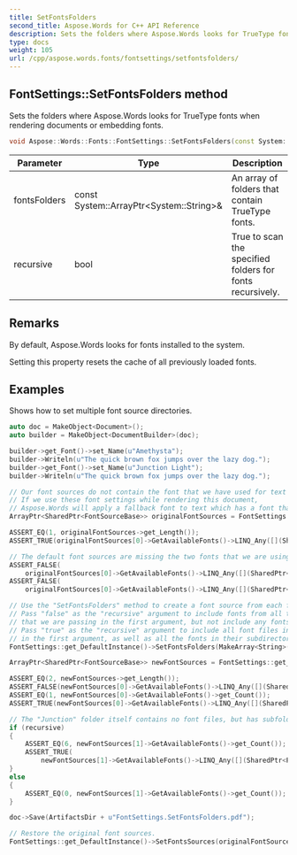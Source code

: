 ```yaml
---
title: SetFontsFolders
second_title: Aspose.Words for C++ API Reference
description: Sets the folders where Aspose.Words looks for TrueType fonts when rendering documents or embedding fonts.
type: docs
weight: 105
url: /cpp/aspose.words.fonts/fontsettings/setfontsfolders/
---
```

## FontSettings::SetFontsFolders method


Sets the folders where Aspose.Words looks for TrueType fonts when rendering documents or embedding fonts.

```cpp
void Aspose::Words::Fonts::FontSettings::SetFontsFolders(const System::ArrayPtr<System::String> &fontsFolders, bool recursive)
```


| Parameter | Type | Description |
| --- | --- | --- |
| fontsFolders | const System::ArrayPtr\<System::String\>\& | An array of folders that contain TrueType fonts. |
| recursive | bool | True to scan the specified folders for fonts recursively. |
## Remarks


By default, Aspose.Words looks for fonts installed to the system.

Setting this property resets the cache of all previously loaded fonts.

## Examples



Shows how to set multiple font source directories. 
```cpp
auto doc = MakeObject<Document>();
auto builder = MakeObject<DocumentBuilder>(doc);

builder->get_Font()->set_Name(u"Amethysta");
builder->Writeln(u"The quick brown fox jumps over the lazy dog.");
builder->get_Font()->set_Name(u"Junction Light");
builder->Writeln(u"The quick brown fox jumps over the lazy dog.");

// Our font sources do not contain the font that we have used for text in this document.
// If we use these font settings while rendering this document,
// Aspose.Words will apply a fallback font to text which has a font that Aspose.Words cannot locate.
ArrayPtr<SharedPtr<FontSourceBase>> originalFontSources = FontSettings::get_DefaultInstance()->GetFontsSources();

ASSERT_EQ(1, originalFontSources->get_Length());
ASSERT_TRUE(originalFontSources[0]->GetAvailableFonts()->LINQ_Any([](SharedPtr<PhysicalFontInfo> f) { return f->get_FullFontName() == u"Arial"; }));

// The default font sources are missing the two fonts that we are using in this document.
ASSERT_FALSE(
    originalFontSources[0]->GetAvailableFonts()->LINQ_Any([](SharedPtr<PhysicalFontInfo> f) { return f->get_FullFontName() == u"Amethysta"; }));
ASSERT_FALSE(
    originalFontSources[0]->GetAvailableFonts()->LINQ_Any([](SharedPtr<PhysicalFontInfo> f) { return f->get_FullFontName() == u"Junction Light"; }));

// Use the "SetFontsFolders" method to create a font source from each font directory that we pass as the first argument.
// Pass "false" as the "recursive" argument to include fonts from all the font files that are in the directories
// that we are passing in the first argument, but not include any fonts from any of the directories' subfolders.
// Pass "true" as the "recursive" argument to include all font files in the directories that we are passing
// in the first argument, as well as all the fonts in their subdirectories.
FontSettings::get_DefaultInstance()->SetFontsFolders(MakeArray<String>({FontsDir + u"/Amethysta", FontsDir + u"/Junction"}), recursive);

ArrayPtr<SharedPtr<FontSourceBase>> newFontSources = FontSettings::get_DefaultInstance()->GetFontsSources();

ASSERT_EQ(2, newFontSources->get_Length());
ASSERT_FALSE(newFontSources[0]->GetAvailableFonts()->LINQ_Any([](SharedPtr<PhysicalFontInfo> f) { return f->get_FullFontName() == u"Arial"; }));
ASSERT_EQ(1, newFontSources[0]->GetAvailableFonts()->get_Count());
ASSERT_TRUE(newFontSources[0]->GetAvailableFonts()->LINQ_Any([](SharedPtr<PhysicalFontInfo> f) { return f->get_FullFontName() == u"Amethysta"; }));

// The "Junction" folder itself contains no font files, but has subfolders that do.
if (recursive)
{
    ASSERT_EQ(6, newFontSources[1]->GetAvailableFonts()->get_Count());
    ASSERT_TRUE(
        newFontSources[1]->GetAvailableFonts()->LINQ_Any([](SharedPtr<PhysicalFontInfo> f) { return f->get_FullFontName() == u"Junction Light"; }));
}
else
{
    ASSERT_EQ(0, newFontSources[1]->GetAvailableFonts()->get_Count());
}

doc->Save(ArtifactsDir + u"FontSettings.SetFontsFolders.pdf");

// Restore the original font sources.
FontSettings::get_DefaultInstance()->SetFontsSources(originalFontSources);
```

